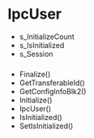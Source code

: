 # IpcUser

- s_InitializeCount
- s_IsInitialized
- s_Session
###
- Finalize()
- GetTransferableId()
- GetConfigInfoBlk2()
- Initialize()
- IpcUser()
- IsInitialized()
- SetIsInitialized()